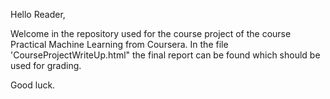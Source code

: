 Hello Reader,

Welcome in the repository used for the course project of the course Practical Machine Learning from Coursera.
In the file 'CourseProjectWriteUp.html" the final report can be found which should be used for grading.

Good luck.